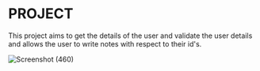 # PROJECT

This project aims to get the details of the user and validate the user details and allows the user to write notes with respect to their id's.

![Screenshot (460)](https://user-images.githubusercontent.com/115099376/202566325-4677ee1c-4d58-4ebd-bbe4-eb2ca88fde3d.png)
